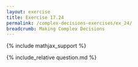 ```yaml
---
layout: exercise
title: Exercise 17.24
permalink: /complex-decisions-exercises/ex_24/
breadcrumb: Making Complex Decisions
---
```


{% include mathjax_support %}

<div><i class="arrow-up loader" data-chapter="complex-decisions-exercises" data-exercise="ex_24" data-rating="0"></i></div>
{% include_relative question.md %}
